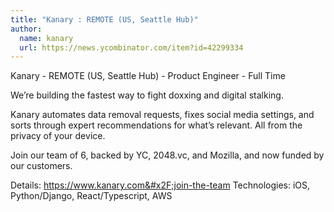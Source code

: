 ```yaml
---
title: "Kanary : REMOTE (US, Seattle Hub)"
author:
  name: kanary
  url: https://news.ycombinator.com/item?id=42299334
---
```

Kanary - REMOTE (US, Seattle Hub) - Product Engineer - Full Time

We’re building the fastest way to fight doxxing and digital stalking.

Kanary automates data removal requests, fixes social media settings, and sorts through expert recommendations for what’s relevant. All from the privacy of your device.

Join our team of 6, backed by YC, 2048.vc, and Mozilla, and now funded by our customers.

Details: <a href="https:&#x2F;&#x2F;www.kanary.com&#x2F;join-the-team" rel="nofollow">https:&#x2F;&#x2F;www.kanary.com&#x2F;join-the-team</a>
Technologies: iOS, Python&#x2F;Django, React&#x2F;Typescript, AWS
<JobApplication />
